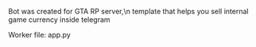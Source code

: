 Bot was created for GTA RP server,\n
template that helps you sell internal game currency inside telegram

Worker file: app.py
